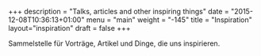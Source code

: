 +++
description = "Talks, articles and other inspiring things"
date = "2015-12-08T10:36:13+01:00"
menu = "main"
weight = "-145"
title = "Inspiration"
layout="inspiration"
draft = false
+++

Sammelstelle für Vorträge, Artikel und Dinge, die uns inspirieren.